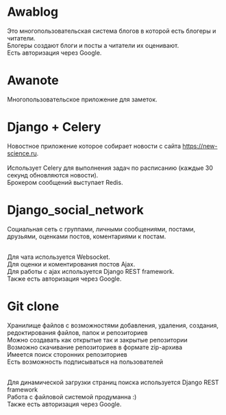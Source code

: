 # Awablog

Это многопользовательская система блогов в которой есть блогеры и читатели.<br>
Блогеры создают блоги и посты а читатели их оценивают.<br>
Есть авторизация через Google.

# Awanote

Многопользовательское приложение для заметок.

# Django + Celery

Новостное приложение которое собирает новости с сайта  https://new-science.ru. <br><br>
Использует Celery для выполнения задач по расписанию (каждые 30 секунд обновляются новости).<br>
Брокером сообщений выступает Redis.

# Django_social_network

Социальная сеть с группами, личными сообщениями, постами, друзьями, оценками постов, коментариями к постам.<br><br>

Для чата используется Websocket.<br>
Для оценки и коментирования постов Ajax.<br>
Для работы с ajax используется Django REST framework.<br>
Также есть авторизация через Google.<br>

# Git clone

Хранилище файлов с возможностями добавления, удаления, создания, редоктирования файлов, папок и репозиториев<br>
Можно создавать как открытые так и закрытые репозитории<br>
Возможно скачивание репозиториев в формате zip-архива<br>
Имеется поиск сторонних репозиториев<br>
Есть возможность подписываться на пользователей<br><br>

Для динамической загрузки страниц поиска используется Django REST framework<br>
Работа с файловой системой продуманна :)<br>
Также есть авторизация через Google.
